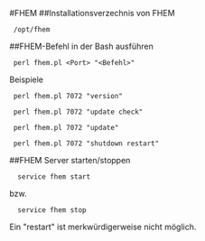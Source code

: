 #FHEM
##Installationsverzechnis von FHEM

     /opt/fhem 

##FHEM-Befehl in der Bash ausführen

     perl fhem.pl <Port> "<Befehl>" 
     
Beispiele

     perl fhem.pl 7072 "version" 
     
     perl fhem.pl 7072 "update check" 

     perl fhem.pl 7072 "update"
     
     perl fhem.pl 7072 "shutdown restart"

##FHEM Server starten/stoppen

      service fhem start

bzw.

      service fhem stop

Ein "restart" ist merkwürdigerweise nicht möglich.
